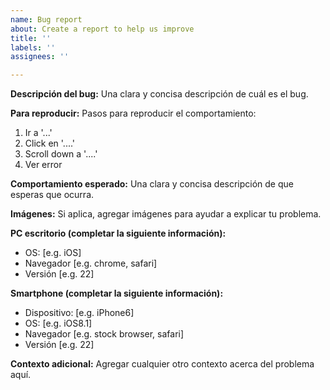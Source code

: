 ```yaml
---
name: Bug report
about: Create a report to help us improve
title: ''
labels: ''
assignees: ''

---
```


**Descripción del bug:**
Una clara y concisa descripción de cuál es el bug.

**Para reproducir:**
Pasos para reproducir el comportamiento:
1. Ir a '...'
2. Click en '....'
3. Scroll down a '....'
4. Ver error

**Comportamiento esperado:**
Una clara y concisa descripción de que esperas que ocurra.

**Imágenes:**
Si aplica, agregar imágenes para ayudar a explicar tu problema.

**PC escritorio (completar la siguiente información):**
 - OS: [e.g. iOS]
 - Navegador [e.g. chrome, safari]
 - Versión [e.g. 22]

**Smartphone (completar la siguiente información):**
 - Dispositivo: [e.g. iPhone6]
 - OS: [e.g. iOS8.1]
 - Navegador [e.g. stock browser, safari]
 - Versión [e.g. 22]

**Contexto adicional:**
Agregar cualquier otro contexto acerca del problema aquí.
